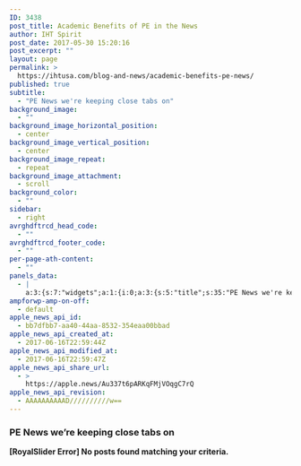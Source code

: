 ```yaml
---
ID: 3438
post_title: Academic Benefits of PE in the News
author: IHT Spirit
post_date: 2017-05-30 15:20:16
post_excerpt: ""
layout: page
permalink: >
  https://ihtusa.com/blog-and-news/academic-benefits-pe-news/
published: true
subtitle:
  - "PE News we're keeping close tabs on"
background_image:
  - ""
background_image_horizontal_position:
  - center
background_image_vertical_position:
  - center
background_image_repeat:
  - repeat
background_image_attachment:
  - scroll
background_color:
  - ""
sidebar:
  - right
avrghdftrcd_head_code:
  - ""
avrghdftrcd_footer_code:
  - ""
per-page-ath-content:
  - ""
panels_data:
  - |
    a:3:{s:7:"widgets";a:1:{i:0;a:3:{s:5:"title";s:35:"PE News we're keeping close tabs on";s:14:"royalslider_id";s:1:"3";s:11:"panels_info";a:7:{s:5:"class";s:20:"NewRoyalSliderWidget";s:3:"raw";b:0;s:4:"grid";i:0;s:4:"cell";i:0;s:2:"id";i:0;s:9:"widget_id";s:36:"c227a0a1-520a-4f83-8f0b-3b2fc4402176";s:5:"style";a:3:{s:18:"background_display";s:4:"tile";s:16:"featured_widgets";s:0:"";s:12:"bigger_title";s:0:"";}}}}s:5:"grids";a:1:{i:0;a:2:{s:5:"cells";i:1;s:5:"style";a:0:{}}}s:10:"grid_cells";a:1:{i:0;a:4:{s:4:"grid";i:0;s:5:"index";i:0;s:6:"weight";i:1;s:5:"style";a:0:{}}}}
ampforwp-amp-on-off:
  - default
apple_news_api_id:
  - bb7dfbb7-aa40-44aa-8532-354eaa00bbad
apple_news_api_created_at:
  - 2017-06-16T22:59:44Z
apple_news_api_modified_at:
  - 2017-06-16T22:59:47Z
apple_news_api_share_url:
  - >
    https://apple.news/Au337t6pARKqFMjVOqgC7rQ
apple_news_api_revision:
  - AAAAAAAAAAD//////////w==
---
```

<div id="pl-3438"  class="panel-layout" ><div id="pg-3438-0"  class="panel-grid panel-no-style" ><div id="pgc-3438-0-0"  class="panel-grid-cell"  data-weight="1" ><div id="panel-3438-0-0-0" class="so-panel widget widget_new_royalslider_widget new_royalslider_widget panel-first-child panel-last-child" data-index="0" data-style="{&quot;background_display&quot;:&quot;tile&quot;,&quot;featured_widgets&quot;:&quot;&quot;,&quot;bigger_title&quot;:&quot;&quot;}" ><h3 class="widget-title"><span class="widget-title__inline">PE News we&#8217;re keeping close tabs on</span></h3><p><strong>[RoyalSlider Error] No posts found matching your criteria.</strong></p></div></div></div></div>